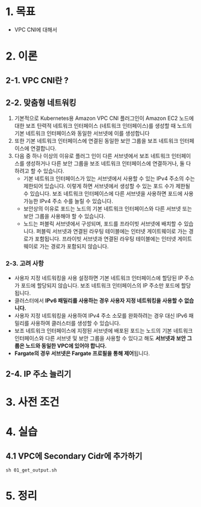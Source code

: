 # 1. 목표
- VPC CNI에 대해서
# 2. 이론
## 2-1. VPC CNI란 ?
## 2-2. 맞춤형 네트워킹
1. 기본적으로 Kubernetes용 Amazon VPC CNI 플러그인이 Amazon EC2 노드에 대한 보조 탄력적 네트워크 인터페이스 (네트워크 인터페이스)를 생성할 때 노드의 기본 네트워크 인터페이스와 동일한 서브넷에 이를 생성합니다
2. 또한 기본 네트워크 인터페이스에 연결된 동일한 보안 그룹을 보조 네트워크 인터페이스에 연결합니다. 
3. 다음 중 하나 이상의 이유로 플러그 인이 다른 서브넷에서 보조 네트워크 인터페이스를 생성하거나 다른 보안 그룹을 보조 네트워크 인터페이스에 연결하거나, 둘 다 하려고 할 수 있습니다.
    - 기본 네트워크 인터페이스가 있는 서브넷에서 사용할 수 있는 IPv4 주소의 수는 제한되어 있습니다. 이렇게 하면 서브넷에서 생성할 수 있는 포드 수가 제한될 수 있습니다. 보조 네트워크 인터페이스에 다른 서브넷을 사용하면 포드에 사용 가능한 IPv4 주소 수를 늘릴 수 있습니다.
    - 보안상의 이유로 포드는 노드의 기본 네트워크 인터페이스와 다른 서브넷 또는 보안 그룹을 사용해야 할 수 있습니다.
    - 노드는 퍼블릭 서브넷에서 구성되며, 포드를 프라이빗 서브넷에 배치할 수 있습니다. 퍼블릭 서브넷과 연결된 라우팅 테이블에는 인터넷 게이트웨이로 가는 경로가 포함됩니다. 프라이빗 서브넷과 연결된 라우팅 테이블에는 인터넷 게이트웨이로 가는 경로가 포함되지 않습니다.
### 2-3. 고려 사항
- 사용자 지정 네트워킹을 사용 설정하면 기본 네트워크 인터페이스에 할당된 IP 주소가 포드에 할당되지 않습니다. 보조 네트워크 인터페이스의 IP 주소만 포드에 할당됩니다.
- 클러스터에서 **IPv6 패밀리를 사용하는 경우 사용자 지정 네트워킹을 사용할 수 없습니다.**
- 사용자 지정 네트워킹을 사용하여 IPv4 주소 소모를 완화하려는 경우 대신 IPv6 패밀리를 사용하여 클러스터를 생성할 수 있습니다.
- 보조 네트워크 인터페이스에 지정된 서브넷에 배포된 포드는 노드의 기본 네트워크 인터페이스와 다른 서브넷 및 보안 그룹을 사용할 수 있다고 해도 **서브넷과 보안 그룹은 노드와 동일한 VPC에 있어야 합니다.**
- **Fargate의 경우 서브넷은 Fargate 프로필을 통해 제어**됩니다.
## 2-4. IP 주소 늘리기
# 3. 사전 조건
# 4. 실습
## 4.1 VPC에 Secondary Cidr에 추가하기
```
sh 01_get_output.sh
```
# 5. 정리